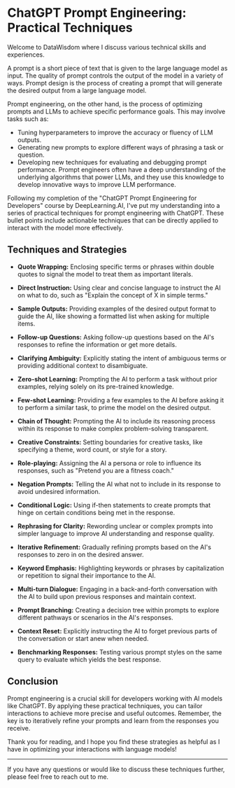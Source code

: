# ChatGPT Prompt Engineering: Practical Techniques

Welcome to DataWisdom where I discuss various technical skills and experiences. 

A prompt is a short piece of text that is given to the large language model as input. The quality of prompt controls the output of the model in a variety of ways. Prompt design is the process of creating a prompt that will generate the desired output from a large language model.

Prompt engineering, on the other hand, is the process of optimizing prompts and LLMs to achieve specific performance goals. This may involve tasks such as:
- Tuning hyperparameters to improve the accuracy or fluency of LLM outputs.
- Generating new prompts to explore different ways of phrasing a task or question.
- Developing new techniques for evaluating and debugging prompt performance.
Prompt engineers often have a deep understanding of the underlying algorithms that power LLMs, and they use this knowledge to develop innovative ways to improve LLM performance.

Following my completion of the "ChatGPT Prompt Engineering for Developers" course by DeepLearning.AI, I've put my understanding into a series of practical techniques for prompt engineering with ChatGPT. These bullet points include actionable techniques that can be directly applied to interact with the model more effectively.


## Techniques and Strategies

- **Quote Wrapping:** Enclosing specific terms or phrases within double quotes to signal the model to treat them as important literals.

- **Direct Instruction:** Using clear and concise language to instruct the AI on what to do, such as "Explain the concept of X in simple terms."

- **Sample Outputs:** Providing examples of the desired output format to guide the AI, like showing a formatted list when asking for multiple items.

- **Follow-up Questions:** Asking follow-up questions based on the AI's responses to refine the information or get more details.

- **Clarifying Ambiguity:** Explicitly stating the intent of ambiguous terms or providing additional context to disambiguate.

- **Zero-shot Learning:** Prompting the AI to perform a task without prior examples, relying solely on its pre-trained knowledge.

- **Few-shot Learning:** Providing a few examples to the AI before asking it to perform a similar task, to prime the model on the desired output.

- **Chain of Thought:** Prompting the AI to include its reasoning process within its response to make complex problem-solving transparent.

- **Creative Constraints:** Setting boundaries for creative tasks, like specifying a theme, word count, or style for a story.

- **Role-playing:** Assigning the AI a persona or role to influence its responses, such as "Pretend you are a fitness coach."

- **Negation Prompts:** Telling the AI what not to include in its response to avoid undesired information.

- **Conditional Logic:** Using if-then statements to create prompts that hinge on certain conditions being met in the response.

- **Rephrasing for Clarity:** Rewording unclear or complex prompts into simpler language to improve AI understanding and response quality.

- **Iterative Refinement:** Gradually refining prompts based on the AI's responses to zero in on the desired answer.

- **Keyword Emphasis:** Highlighting keywords or phrases by capitalization or repetition to signal their importance to the AI.

- **Multi-turn Dialogue:** Engaging in a back-and-forth conversation with the AI to build upon previous responses and maintain context.

- **Prompt Branching:** Creating a decision tree within prompts to explore different pathways or scenarios in the AI's responses.

- **Context Reset:** Explicitly instructing the AI to forget previous parts of the conversation or start anew when needed.

- **Benchmarking Responses:** Testing various prompt styles on the same query to evaluate which yields the best response.


##
## Conclusion

Prompt engineering is a crucial skill for developers working with AI models like ChatGPT. By applying these practical techniques, you can tailor interactions to achieve more precise and useful outcomes. Remember, the key is to iteratively refine your prompts and learn from the responses you receive.

Thank you for reading, and I hope you find these strategies as helpful as I have in optimizing your interactions with language models!

---
If you have any questions or would like to discuss these techniques further, please feel free to reach out to me.

